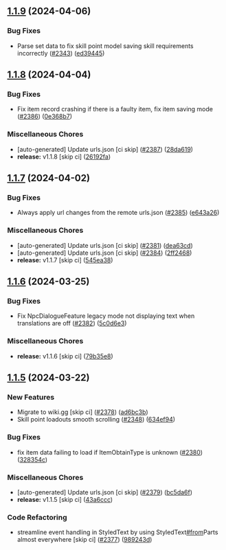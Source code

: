 ## [1.1.9](https://github.com/Wynntils/Artemis/compare/v1.1.8...v1.1.9) (2024-04-06)


### Bug Fixes

* Parse set data to fix skill point model saving skill requirements incorrectly ([#2343](https://github.com/Wynntils/Artemis/issues/2343)) ([ed39445](https://github.com/Wynntils/Artemis/commit/ed39445db1db2bc54d685049a643bd35a14a22b4))

## [1.1.8](https://github.com/Wynntils/Artemis/compare/v1.1.7...v1.1.8) (2024-04-04)


### Bug Fixes

* Fix item record crashing if there is a faulty item, fix item saving mode ([#2386](https://github.com/Wynntils/Artemis/issues/2386)) ([0e368b7](https://github.com/Wynntils/Artemis/commit/0e368b74e255c0ee6ad1bc15819c554b56dbb394))


### Miscellaneous Chores

* [auto-generated] Update urls.json [ci skip] ([#2387](https://github.com/Wynntils/Artemis/issues/2387)) ([28da619](https://github.com/Wynntils/Artemis/commit/28da6197ba4ad25872954af3da87ee4df5069eb0))
* **release:** v1.1.8 [skip ci] ([26192fa](https://github.com/Wynntils/Artemis/commit/26192fa9500ebfc43831e01958ef81c922e6a9e0))

## [1.1.7](https://github.com/Wynntils/Artemis/compare/v1.1.6...v1.1.7) (2024-04-02)


### Bug Fixes

* Always apply url changes from the remote urls.json ([#2385](https://github.com/Wynntils/Artemis/issues/2385)) ([e643a26](https://github.com/Wynntils/Artemis/commit/e643a262205538b3f566b5a410da4407b3ad8017))


### Miscellaneous Chores

* [auto-generated] Update urls.json [ci skip] ([#2381](https://github.com/Wynntils/Artemis/issues/2381)) ([dea63cd](https://github.com/Wynntils/Artemis/commit/dea63cd048744915581270e2c849b1da43fcfdb8))
* [auto-generated] Update urls.json [ci skip] ([#2384](https://github.com/Wynntils/Artemis/issues/2384)) ([2ff2468](https://github.com/Wynntils/Artemis/commit/2ff24685c3e2053861ba4d0ea1e007ea81541689))
* **release:** v1.1.7 [skip ci] ([545ea38](https://github.com/Wynntils/Artemis/commit/545ea38ae96f8c61f492a3a95a71e290f4302777))

## [1.1.6](https://github.com/Wynntils/Artemis/compare/v1.1.5...v1.1.6) (2024-03-25)


### Bug Fixes

* Fix NpcDialogueFeature legacy mode not displaying text when translations are off ([#2382](https://github.com/Wynntils/Artemis/issues/2382)) ([5c0d6e3](https://github.com/Wynntils/Artemis/commit/5c0d6e305e6f3959295e3b2699d231a2146eef03))


### Miscellaneous Chores

* **release:** v1.1.6 [skip ci] ([79b35e8](https://github.com/Wynntils/Artemis/commit/79b35e8f469d75f1dea5e9cc76da2ecf73067317))

## [1.1.5](https://github.com/Wynntils/Artemis/compare/v1.1.4...v1.1.5) (2024-03-22)


### New Features

* Migrate to wiki.gg [skip ci] ([#2378](https://github.com/Wynntils/Artemis/issues/2378)) ([ad6bc3b](https://github.com/Wynntils/Artemis/commit/ad6bc3b9f3719d15075f70b3bb3394058fd9e949))
* Skill point loadouts smooth scrolling ([#2348](https://github.com/Wynntils/Artemis/issues/2348)) ([634ef94](https://github.com/Wynntils/Artemis/commit/634ef944be73643ae4b5be7b1012468eee7bca14))


### Bug Fixes

* fix item data failing to load if ItemObtainType is unknown ([#2380](https://github.com/Wynntils/Artemis/issues/2380)) ([328354c](https://github.com/Wynntils/Artemis/commit/328354c178fd5673c96757ac0c0902159229a705))


### Miscellaneous Chores

* [auto-generated] Update urls.json [ci skip] ([#2379](https://github.com/Wynntils/Artemis/issues/2379)) ([bc5da6f](https://github.com/Wynntils/Artemis/commit/bc5da6f1f6a30c81be3a104a716e573d10a9d67e))
* **release:** v1.1.5 [skip ci] ([43a6ccc](https://github.com/Wynntils/Artemis/commit/43a6ccc15ed2fa0adab49c4ab37e8089df29b688))


### Code Refactoring

* streamline event handling in StyledText by using StyledText[#from](https://github.com/Wynntils/Artemis/issues/from)Parts almost everywhere [skip ci] ([#2377](https://github.com/Wynntils/Artemis/issues/2377)) ([989243d](https://github.com/Wynntils/Artemis/commit/989243da325b6fb5b2dc301267db5539f63c8065))

